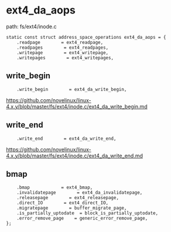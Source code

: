 ext4_da_aops
========================================

path: fs/ext4/inode.c
```
static const struct address_space_operations ext4_da_aops = {
    .readpage        = ext4_readpage,
    .readpages        = ext4_readpages,
    .writepage        = ext4_writepage,
    .writepages        = ext4_writepages,
```

write_begin
----------------------------------------

```
    .write_begin        = ext4_da_write_begin,
```

https://github.com/novelinux/linux-4.x.y/blob/master/fs/ext4/inode.c/ext4_da_write_begin.md

write_end
----------------------------------------

```
    .write_end        = ext4_da_write_end,
```

https://github.com/novelinux/linux-4.x.y/blob/master/fs/ext4/inode.c/ext4_da_write_end.md

bmap
----------------------------------------

```
    .bmap            = ext4_bmap,
    .invalidatepage        = ext4_da_invalidatepage,
    .releasepage        = ext4_releasepage,
    .direct_IO        = ext4_direct_IO,
    .migratepage        = buffer_migrate_page,
    .is_partially_uptodate  = block_is_partially_uptodate,
    .error_remove_page    = generic_error_remove_page,
};
```